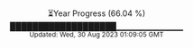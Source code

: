 <p align="center">
⏳Year Progress (66.04 %) <br>
███████████████████▁▁▁▁▁▁▁▁▁▁▁ <br>
<sub>Updated: Wed, 30 Aug 2023 01:09:05 GMT</sub>
</p>

